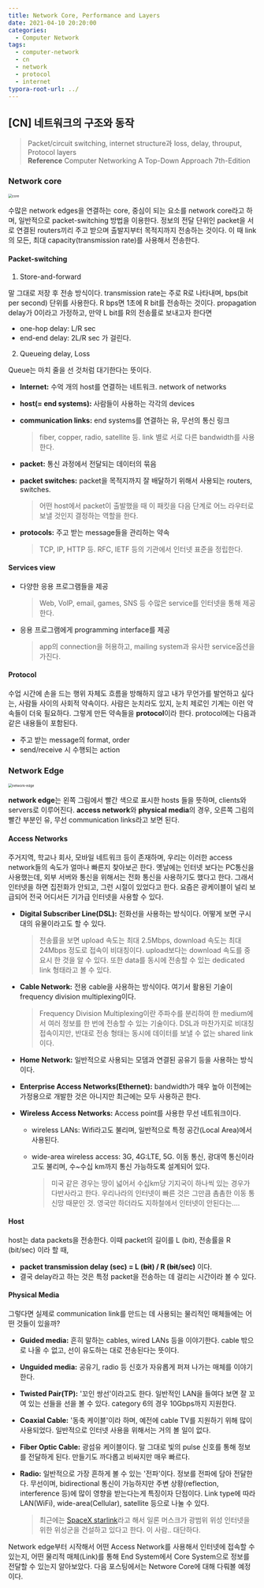 ```yaml
---
title: Network Core, Performance and Layers
date: 2021-04-10 20:20:00
categories:
  - Computer Network
tags:
  - computer-network
  - cn
  - network
  - protocol
  - internet
typora-root-url: ../
---
```




## [CN] 네트워크의 구조와 동작

> Packet/circuit switching, internet structure과 loss, delay, throuput, Protocol layers  
> **Reference** Computer Networking A Top-Down Approach 7th-Edition



### Network core

<img src="/images/post7-cn-w2/1.png" alt="core" style="zoom:48%;border:none" />



 수많은 network edges을 연결하는 core, 중심이 되는 요소를 network core라고 하며, 일반적으로 packet-switching 방법을 이용한다. 정보의 전달 단위인 packet을 서로 연결된 routers끼리 주고 받으며 출발지부터 목적지까지 전송하는 것이다. 이 때 link의 모든, 최대 capacity(transmission rate)를 사용해서 전송한다.



#### Packet-switching

1. Store-and-forward

말 그대로 저장 후 전송 방식이다. transmission rate는 주로 R로 나타내며, bps(bit per second) 단위를 사용한다. R bps면 1초에 R bit를 전송하는 것이다. propagation delay가 0이라고 가정하고, 만약 L bit를 R의 전송률로 보내고자 한다면

- one-hop delay: L/R sec
- end-end delay: 2L/R sec 가 걸린다.



2. Queueing delay, Loss

Queue는 마치 줄을 선 것처럼 대기한다는 뜻이다.

- **Internet:** 수억 개의 host를 연결하는 네트워크. network of networks

- **host(= end systems):** 사람들이 사용하는 각각의 devices

- **communication links:** end systems를 연결하는 유, 무선의 통신 링크

  > fiber, copper, radio, satellite 등. link 별로 서로 다른 bandwidth를 사용한다.

- **packet:** 통신 과정에서 전달되는 데이터의 묶음

- **packet switches:** packet을 목적지까지 잘 배달하기 위해서 사용되는 routers, switches.

  > 어떤 host에서 packet이 출발했을 때 이 패킷을 다음 단계로 어느 라우터로 보낼 것인지 결정하는 역할을 한다.

- **protocols:**  주고 받는 message들을 관리하는 약속

  > TCP, IP, HTTP 등. RFC, IETF 등의 기관에서 인터넷 표준을 정립한다. 

  

#### Services view

- 다양한 응용 프로그램들을 제공

  > Web, VolP, email, games, SNS 등 수많은 service를 인터넷을 통해 제공한다.

- 응용 프로그램에게 programming interface를 제공

  > app의 connection을 허용하고, mailing system과 유사한 service옵션을 가진다.



#### Protocol

수업 시간에 손을 드는 행위 자체도 흐름을 방해하지 않고 내가 무언가를 발언하고 싶다는, 사람들 사이의 사회적 약속이다. 사람은 눈치라도 있지, 눈치 제로인 기계는 이런 약속들이 더욱 필요하다. 그렇게 만든 약속들을 **protocol**이라 한다. protocol에는 다음과 같은 내용들이 포함된다.

- 주고 받는 message의 format, order
- send/receive 시 수행되는 action



### Network Edge

<img src="/images/post6/2.png" alt="network-edge" style="zoom:48%;border:none" />

**network edge**는 왼쪽 그림에서 빨간 색으로 표시한 hosts 들을 뜻하며, clients와 servers로 이루어진다. **access network**와 **physical media**의 경우, 오른쪽 그림의 빨간 부분인 유, 무선 communication links라고 보면 된다.

#### Access Networks

주거지역, 학교나 회사, 모바일 네트워크 등이 존재하며, 우리는 이러한 access network들의 속도가 얼마나 빠른지 찾아보곤 한다. 옛날에는 인터넷 보다는 PC통신을 사용했는데, 외부 서버와 통신을 위해서는 전화 통신을 사용하기도 했다고 한다. 그래서 인터넷을 하면 집전화가 안되고, 그런 시절이 있었다고 한다. 요즘은 광케이블이 널리 보급되어 전국 어디서든 기가급 인터넷을 사용할 수 있다.

- **Digital Subscriber Line(DSL):** 전화선을 사용하는 방식이다. 어떻게 보면 구시대의 유물이라고도 할 수 있다.

  > 전송률을 보면 upload 속도는 최대 2.5Mbps, download 속도는 최대 24Mbps 정도로 접속이 비대칭이다. upload보다는 download 속도를 중요시 한 것을 알 수 있다. 또한 data를 동시에 전송할 수 있는 dedicated link 형태라고 볼 수 있다.

- **Cable Network:** 전용 cable을 사용하는 방식이다. 여기서 활용된 기술이 frequency division multiplexing이다.

  > Frequency Division Multiplexing이란 주파수를 분리하여 한 medium에서 여러 정보를 한 번에 전송할 수 있는 기술이다. DSL과 마찬가지로 비대칭 접속이지만, 반대로 전송 형태는 동시에 데이터를 보낼 수 없는 shared link이다.

- **Home Network:** 일반적으로 사용되는 모뎀과 연결된 공유기 등을 사용하는 방식이다.

- **Enterprise Access Networks(Ethernet):** bandwidth가 매우 높아 이전에는 가정용으로 개발한 것은 아니지만 최근에는 모두 사용하곤 한다.

- **Wireless Access Networks:** Access point를 사용한 무선 네트워크이다.

  - wireless LANs: Wifi라고도 불리며, 일반적으로 특정 공간(Local Area)에서 사용된다.

  - wide-area wireless access: 3G, 4G:LTE, 5G. 이동 통신, 광대역 통신이라고도 불리며, 수~수십 km까지 통신 가능하도록 설계되어 있다.

    > 미국 같은 경우는 땅이 넓어서 수십km당 기지국이 하나씩 있는 경우가 다반사라고 한다. 우리나라의 인터넷이 빠른 것은 그만큼 촘촘한 이동 통신망 때문인 것. 영국만 하더라도 지하철에서 인터넷이 안된다는....



#### Host

host는 data packets을 전송한다. 이때 packet의 길이를 L (bit), 전송률을 R (bit/sec) 이라 할 때,

- **packet transmission delay (sec) = L (~~bit~~) / R (~~bit~~/sec)** 이다.
- 결국 delay라고 하는 것은 특정 packet을 전송하는 데 걸리는 시간이라 볼 수 있다.



#### Physical Media

그렇다면 실제로 communication link를 만드는 데 사용되는 물리적인 매체들에는 어떤 것들이 있을까?

- **Guided media:** 흔히 말하는 cables, wired LANs 등을 이야기한다. cable 밖으로 나올 수 없고, 선이 유도하는 대로 전송된다는 뜻이다.

- **Unguided media:** 공유기, radio 등 신호가 자유롭게 퍼져 나가는 매체를 이야기한다.

- **Twisted Pair(TP):** '꼬인 쌍선'이라고도 한다. 일반적인 LAN을 들여다 보면 잘 꼬여 있는 선들을 선을 볼 수 있다. category 6의 경우 10Gbps까지 지원한다.

- **Coaxial Cable:** '동축 케이블'이라 하며, 예전에 cable TV를 지원하기 위해 많이 사용되었다. 일반적으로 인터넷 사용을 위해서는 거의 볼 일이 없다.

- **Fiber Optic Cable:** 광섬유 케이블이다. 말 그대로 빛의 pulse 신호를 통해 정보를 전달하게 된다. 만들기도 까다롭고 비싸지만 매우 빠르다.

- **Radio:** 일반적으로 가장 흔하게 볼 수 있는 '전파'이다. 정보를 전파에 담아 전달한다. 무선이며, bidirectional 통신이 가능하지만 주변 상황(reflection, interference 등)에 많이 영향을 받는다는게 특징이자 단점이다. Link type에 따라 LAN(WiFi), wide-area(Cellular), satellite 등으로 나눌 수 있다. 

  > 최근에는 [SpaceX starlink](https://www.starlink.com/)라고 해서 일론 머스크가 광범위 위성 인터넷을 위한 위성군을 건설하고 있다고 한다. 이 사람.. 대단하다.



Network edge부터 시작해서 어떤 Access Network를 사용해서 인터넷에 접속할 수 있는지, 어떤 물리적 매체(Link)를 통해 End System에서 Core System으로 정보를 전달할 수 있는지 알아보았다. 다음 포스팅에서는 Networe Core에 대해 다뤄볼 예정이다.